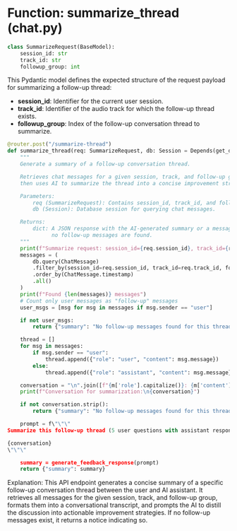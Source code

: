 # Function: summarize_thread (chat.py)

```python
class SummarizeRequest(BaseModel):
    session_id: str
    track_id: str
    followup_group: int
```

This Pydantic model defines the expected structure of the request payload for summarizing a follow-up thread:

- **session_id**: Identifier for the current user session.  
- **track_id**: Identifier of the audio track for which the follow-up thread exists.  
- **followup_group**: Index of the follow-up conversation thread to summarize.

```python
@router.post("/summarize-thread")
def summarize_thread(req: SummarizeRequest, db: Session = Depends(get_db)):
    """
    Generate a summary of a follow-up conversation thread.

    Retrieves chat messages for a given session, track, and follow-up group,
    then uses AI to summarize the thread into a concise improvement strategy.

    Parameters:
        req (SummarizeRequest): Contains session_id, track_id, and followup_group.
        db (Session): Database session for querying chat messages.

    Returns:
        dict: A JSON response with the AI-generated summary or a message if
              no follow-up messages are found.
    """
    print(f"Summarize request: session_id={req.session_id}, track_id={req.track_id}, group={req.followup_group}")
    messages = (
        db.query(ChatMessage)
        .filter_by(session_id=req.session_id, track_id=req.track_id, followup_group=req.followup_group)
        .order_by(ChatMessage.timestamp)
        .all()
    )
    print(f"Found {len(messages)} messages")
    # Count only user messages as "follow-up" messages
    user_msgs = [msg for msg in messages if msg.sender == "user"]

    if not user_msgs:
        return {"summary": "No follow-up messages found for this thread to summarize."}

    thread = []
    for msg in messages:
        if msg.sender == "user":
            thread.append({"role": "user", "content": msg.message})
        else:
            thread.append({"role": "assistant", "content": msg.message})

    conversation = "\n".join([f"{m['role'].capitalize()}: {m['content']}" for m in thread])
    print(f"Conversation for summarization:\n{conversation}")

    if not conversation.strip():
        return {"summary": "No follow-up messages found for this thread to summarize."}

    prompt = f\"\"\"
Summarize this follow-up thread (5 user questions with assistant responses) into a concise overall improvement strategy:

{conversation}
\"\"\"

    summary = generate_feedback_response(prompt)
    return {"summary": summary}
```

Explanation:
This API endpoint generates a concise summary of a specific follow-up conversation thread between the user 
and AI assistant. It retrieves all messages for the given session, track, and follow-up group, 
formats them into a conversational transcript, and prompts the AI to distill the discussion into actionable 
improvement strategies. If no follow-up messages exist, it returns a notice indicating so.